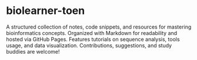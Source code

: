 # biolearner-toen
A structured collection of notes, code snippets, and resources for mastering bioinformatics concepts. Organized with Markdown for readability and hosted via GitHub Pages. Features tutorials on sequence analysis, tools usage, and data visualization. Contributions, suggestions, and study buddies are welcome!
